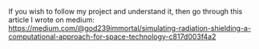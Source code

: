 If you wish to follow my project and understand it, then go through this article I wrote on medium: https://medium.com/@god239immortal/simulating-radiation-shielding-a-computational-approach-for-space-technology-c817d003f4a2
